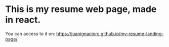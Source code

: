 # This is my resume web page,  made in react. 
You can access to it on: https://juanignaciorc.github.io/my-resume-landing-page/